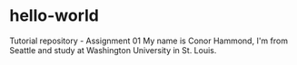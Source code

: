 # hello-world
Tutorial repository - Assignment 01
My name is Conor Hammond, I'm from Seattle and study at Washington University in St. Louis.
